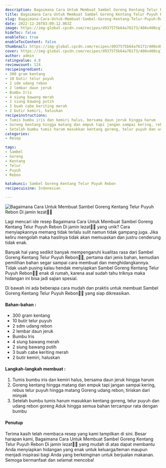 ```yaml
---
description: Bagaimana Cara Untuk Membuat Sambel Goreng Kentang Telur Puyuh Rebon Di jamin lezat"
title: Bagaimana Cara Untuk Membuat Sambel Goreng Kentang Telur Puyuh Rebon Di jamin lezat
slug: Bagaimana-Cara-Untuk-Membuat-Sambel-Goreng-Kentang-Telur-Puyuh-Rebon-Di-jamin-lezat
date: 2022-12-26T03:09:12.063Z
image: https://img-global.cpcdn.com/recipes/d937575b64a76173/400x400cq70/photo.jpg
hideToc: false
enableToc: true
enableTocContent: false
thumbnail: https://img-global.cpcdn.com/recipes/d937575b64a76173/400x400cq70/photo.jpg
cover: https://img-global.cpcdn.com/recipes/d937575b64a76173/400x400cq70/photo.jpg
author: admin
ratingvalue: 4.8
reviewcount: 124
recipeingredient:
- 300 gram kentang
- 10 butir telur puyuh
- 2 sdm udang rebon
- 2 lembar daun jeruk
- Bumbu Iris
- 4 siung bawang merah
- 2 siung bawang putih
- 3 buah cabe keriting merah
- 2 butir kemiri, haluskan
recipeinstructions:
- Tumis bumbu iris dan kemiri halus, bersama daun jeruk hingga harum
- Goreng kentang hingga matang dan empuk tapi jangan sampai kering, rebus telur puyuh hingga matang Goreng udang rebon, tiriskan dari minyak
- Setelah bumbu tumis harum masukkan kentang goreng, telur puyuh dan udang rebon goreng Aduk hingga semua bahan tercampur rata dengan bumbu
categories:
- Resep

tags:
- Sambel
- Goreng
- Kentang
- Telur
- Puyuh
- Rebon

katakunci: Sambel Goreng Kentang Telur Puyuh Rebon
recipecuisine: Indonesian

---
```


![Bagaimana Cara Untuk Membuat Sambel Goreng Kentang Telur Puyuh Rebon Di jamin lezat👩‍🍳](https://img-global.cpcdn.com/recipes/d937575b64a76173/400x400cq70/photo.jpg)

Lagi mencari ide resep Bagaimana Cara Untuk Membuat Sambel Goreng Kentang Telur Puyuh Rebon Di jamin lezat👩‍🍳 yang unik? Cara menyiapkannya memang tidak terlalu sulit namun tidak gampang juga. Jika keliru mengolah maka hasilnya tidak akan memuaskan dan justru cenderung tidak enak.

Banyak hal yang sedikit banyak mempengaruhi kualitas rasa dari Sambel Goreng Kentang Telur Puyuh Rebon👩‍🍳, pertama dari jenis bahan, kemudian pemilihan bahan segar sampai cara membuat dan menghidangkannya. Tidak usah pusing kalau hendak menyiapkan Sambel Goreng Kentang Telur Puyuh Rebon👩‍🍳 enak di rumah, karena asal sudah tahu triknya maka hidangan ini bisa jadi sajian spesial.

Di bawah ini ada beberapa cara mudah dan praktis untuk membuat Sambel Goreng Kentang Telur Puyuh Rebon👩‍🍳 yang siap dikreasikan.

<!--inarticleads1-->

#### Bahan-bahan :

- 300 gram kentang
- 10 butir telur puyuh
- 2 sdm udang rebon
- 2 lembar daun jeruk
- Bumbu Iris
- 4 siung bawang merah
- 2 siung bawang putih
- 3 buah cabe keriting merah
- 2 butir kemiri, haluskan

<!--inarticleads2-->

#### Langkah-langkah membuat :

1. Tumis bumbu iris dan kemiri halus, bersama daun jeruk hingga harum
1. Goreng kentang hingga matang dan empuk tapi jangan sampai kering, rebus telur puyuh hingga matang Goreng udang rebon, tiriskan dari minyak
1. Setelah bumbu tumis harum masukkan kentang goreng, telur puyuh dan udang rebon goreng Aduk hingga semua bahan tercampur rata dengan bumbu

#### Penutup

Terima kasih telah membaca resep yang kami tampilkan di sini. Besar harapan kami, Bagaimana Cara Untuk Membuat Sambel Goreng Kentang Telur Puyuh Rebon Di jamin lezat👩‍🍳 yang mudah di atas dapat membantu Anda menyiapkan hidangan yang enak untuk keluarga/teman maupun menjadi inspirasi bagi Anda yang berkeinginan untuk berjualan makanan. Semoga bermanfaat dan selamat mencoba!